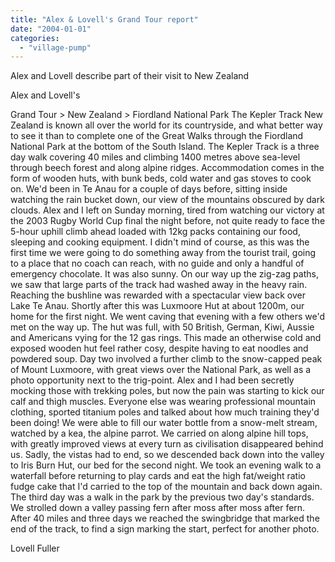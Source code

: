 ```yaml
---
title: "Alex & Lovell's Grand Tour report"
date: "2004-01-01"
categories: 
  - "village-pump"
---
```


Alex and Lovell describe part of their visit to New Zealand

Alex and Lovell's

Grand Tour > New Zealand > Fiordland National Park The Kepler Track New Zealand is known all over the world for its countryside, and what better way to see it than to complete one of the Great Walks through the Fiordland National Park at the bottom of the South Island. The Kepler Track is a three day walk covering 40 miles and climbing 1400 metres above sea-level through beech forest and along alpine ridges. Accommodation comes in the form of wooden huts, with bunk beds, cold water and gas stoves to cook on. We'd been in Te Anau for a couple of days before, sitting inside watching the rain bucket down, our view of the mountains obscured by dark clouds. Alex and I left on Sunday morning, tired from watching our victory at the 2003 Rugby World Cup final the night before, not quite ready to face the 5-hour uphill climb ahead loaded with 12kg packs containing our food, sleeping and cooking equipment. I didn't mind of course, as this was the first time we were going to do something away from the tourist trail, going to a place that no coach can reach, with no guide and only a handful of emergency chocolate. It was also sunny. On our way up the zig-zag paths, we saw that large parts of the track had washed away in the heavy rain. Reaching the bushline was rewarded with a spectacular view back over Lake Te Anau. Shortly after this was Luxmoore Hut at about 1200m, our home for the first night. We went caving that evening with a few others we'd met on the way up. The hut was full, with 50 British, German, Kiwi, Aussie and Americans vying for the 12 gas rings. This made an otherwise cold and exposed wooden hut feel rather cosy, despite having to eat noodles and powdered soup. Day two involved a further climb to the snow-capped peak of Mount Luxmoore, with great views over the National Park, as well as a photo opportunity next to the trig-point. Alex and I had been secretly mocking those with trekking poles, but now the pain was starting to kick our calf and thigh muscles. Everyone else was wearing professional mountain clothing, sported titanium poles and talked about how much training they'd been doing! We were able to fill our water bottle from a snow-melt stream, watched by a kea, the alpine parrot. We carried on along alpine hill tops, with greatly improved views at every turn as civilisation disappeared behind us. Sadly, the vistas had to end, so we descended back down into the valley to Iris Burn Hut, our bed for the second night. We took an evening walk to a waterfall before returning to play cards and eat the high fat/weight ratio fudge cake that I'd carried to the top of the mountain and back down again. The third day was a walk in the park by the previous two day's standards. We strolled down a valley passing fern after moss after moss after fern. After 40 miles and three days we reached the swingbridge that marked the end of the track, to find a sign marking the start, perfect for another photo.

Lovell Fuller
